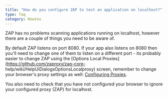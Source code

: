 ```yaml
---
title: "How do you configure ZAP to test an application on localhost?"
type: faq
category: Howtos
---
```



ZAP has no problems scanning applications running on localhost, however there
are a couple of things you need to be aware of.

By default ZAP listens on port 8080. If your app also listens on 8080 then
you'll need to change one of them to listen on a different port - its probably
easier to change ZAP using the [Options Local
Proxies](https://github.com/zaproxy/zap-core-
help/wiki/HelpUiDialogsOptionsLocalproxy) screen, remember to change your
browser's proxy settings as well: [Configuring
Proxies](https://github.com/zaproxy/zap-core-help/wiki/HelpStartProxies).

You also need to check that you have not configured your browser to ignore
your configured proxy (ZAP) for localhost.
